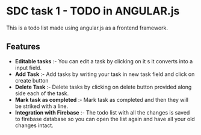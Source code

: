 # SDC task 1 - TODO in ANGULAR.js

This is a todo list made using angular.js as a frontend framework.

## Features

- **Editable tasks** :- You can edit a task by clicking on it s it converts into a input field.
- **Add Task** :- Add tasks by writing your task in new task field and click on create button
- **Delete Task** :- Delete tasks by clicking on delete button provided along side each of the task.
- **Mark task as completed** :- Mark task as completed and then they will be striked with a line.
- **Integration with Firebase** :- The todo list with all the changes is saved to firebase database so you can open the list again and have all your old changes intact.
